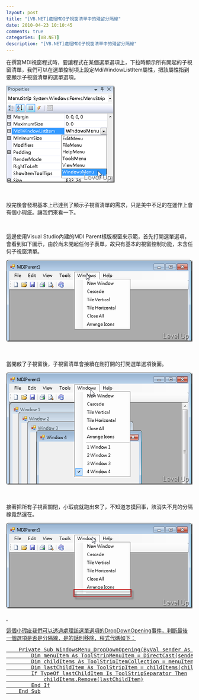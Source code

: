 ```yaml
---
layout: post
title: "[VB.NET]處理MDI子視窗清單中的殘留分隔線"
date: 2010-04-23 10:10:45
comments: true
categories: [VB.NET]
description: "[VB.NET]處理MDI子視窗清單中的殘留分隔線"
---
```

<p>在撰寫MDI視窗程式時，要讓程式在某個選單選項上，下拉時顯示所有開起的子視窗清單，我們可以在選單控制項上設定MdiWindowListItem屬性，把該屬性指到要顯示子視窗清單的選單選項。</p>  <p><img style="border-right-width: 0px; display: inline; border-top-width: 0px; border-bottom-width: 0px; border-left-width: 0px" title="image" border="0" alt="image" src="\images\posts\14779\image_thumb.png" width="294" height="262" /></a> </p>  <p> </p>  <p>設完後會發現基本上已達到了顯示子視窗清單的需求，只是美中不足的在運作上會有個小瑕疵。讓我們來看一下。</p>  <p> </p>  <p>這邊使用Visual Studio內建的MDI Parent樣版視窗來示範，首先打開選單選項，會看到如下圖示，由於尚未開起任何子表單，故只有基本的視窗控制功能，未含任何子視窗清單。</p>  <p><a href="http://files.dotblogs.com.tw/larrynung/1004/VB.NETMDI_130C2/image_4.png"><img style="border-right-width: 0px; display: inline; border-top-width: 0px; border-bottom-width: 0px; border-left-width: 0px" title="image" border="0" alt="image" src="\images\posts\14779\image_thumb_1.png" width="529" height="221" /></a> </p>  <p> </p>  <p>當開啟了子視窗後，子視窗清單會接續在剛打開的打開選單選項後面。</p>  <p><a href="http://files.dotblogs.com.tw/larrynung/1004/VB.NETMDI_130C2/image_6.png"><img style="border-right-width: 0px; display: inline; border-top-width: 0px; border-bottom-width: 0px; border-left-width: 0px" title="image" border="0" alt="image" src="\images\posts\14779\image_thumb_2.png" width="529" height="303" /></a> </p>  <p> </p>  <p>接著把所有子視窗關閉，小瑕疵就跑出來了，不知道怎摸回事，該消失不見的分隔線竟然還在。</p>  <p><a href="http://files.dotblogs.com.tw/larrynung/1004/VB.NETMDI_130C2/image_8.png"><img style="border-right-width: 0px; display: inline; border-top-width: 0px; border-bottom-width: 0px; border-left-width: 0px" title="image" border="0" alt="image" src="\images\posts\14779\image_thumb_3.png" width="529" height="231" /> </p>  <p> </p>  <p>這個小瑕疵我們可以透過處理該選單選項的DropDownOpening事件，判斷最後一個選項是否是分隔線，是的話則移除，程式代碼如下：</p>  <div style="padding-bottom: 0px; margin: 0px; padding-left: 0px; padding-right: 0px; display: inline; float: none; padding-top: 0px" id="scid:812469c5-0cb0-4c63-8c15-c81123a09de7:2b94082c-e17a-4906-a2bb-7f319d001716" class="wlWriterEditableSmartContent"><pre name="code" class="vb">    Private Sub WindowsMenu_DropDownOpening(ByVal sender As System.Object, ByVal e As System.EventArgs) Handles WindowsMenu.DropDownOpening
        Dim menuItem As ToolStripMenuItem = DirectCast(sender, ToolStripMenuItem)
        Dim childItems As ToolStripItemCollection = menuItem.DropDownItems
        Dim lastChildItem As ToolStripItem = childItems(childItems.Count - 1)
        If TypeOf lastChildItem Is ToolStripSeparator Then
            childItems.Remove(lastChildItem)
        End If
    End Sub</pre></div>